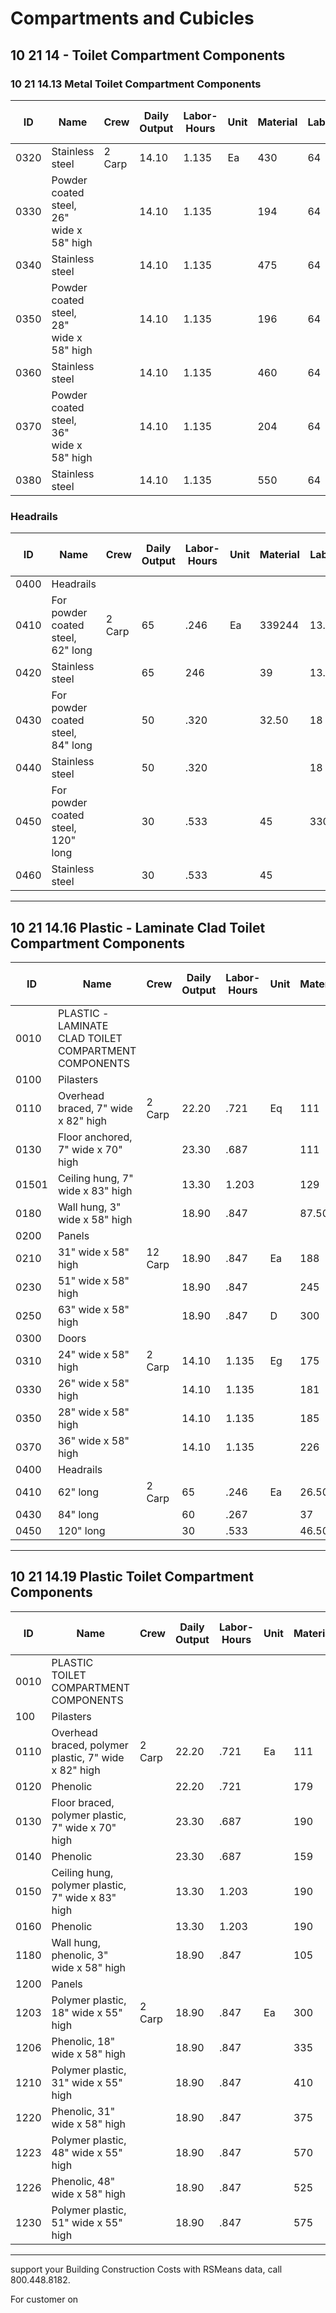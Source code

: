 # Compartments and Cubicles

## 10 21 14 - Toilet Compartment Components

### 10 21 14.13 Metal Toilet Compartment Components

| ID   | Name                                                      | Crew    | Daily Output | Labor-Hours | Unit | Material | Labor | Equipment | Total | Total Incl O&P |
|------|-----------------------------------------------------------|---------|--------------|-------------|------|----------|-------|-----------|-------|----------------|
| 0320 | Stainless steel                                           | 2 Carp  | 14.10        | 1.135       | Ea   | 430      | 64    |           | 494   | 570            |
| 0330 | Powder coated steel, 26" wide x 58" high                  |         | 14.10        | 1.135       |      | 194      | 64    |           | 258   | 310            |
| 0340 | Stainless steel                                           |         | 14.10        | 1.135       |      | 475      | 64    |           | 539   | 620            |
| 0350 | Powder coated steel, 28" wide x 58" high                  |         | 14.10        | 1.135       |      | 196      | 64    |           | 260   | 310            |
| 0360 | Stainless steel                                           |         | 14.10        | 1.135       |      | 460      | 64    |           | 524   | 600            |
| 0370 | Powder coated steel, 36" wide x 58" high                  |         | 14.10        | 1.135       |      | 204      | 64    |           | 268   | 320            |
| 0380 | Stainless steel                                           |         | 14.10        | 1.135       |      | 550      | 64    |           | 614   | 700            |

### Headrails

| ID   | Name                                         | Crew   | Daily Output | Labor-Hours | Unit | Material | Labor  | Equipment | Total | Total Incl O&P |
|------|----------------------------------------------|--------|--------------|-------------|------|----------|--------|-----------|-------|----------------|
| 0400 | Headrails                                    |        |              |             |      |          |        |           |       |                |
| 0410 | For powder coated steel, 62" long            | 2 Carp | 65           | .246        | Ea   | 339244   | 13.85  |           | 52.85 | 63.50          |
| 0420 | Stainless steel                              |        | 65           | 246         |      | 39       | 13.85  |           | 52.85 | 63.50          |
| 0430 | For powder coated steel, 84" long            |        | 50           | .320        |      | 32.50    | 18     |           | 50.50 | 63             |
| 0440 | Stainless steel                              |        | 50           | .320        |      |          | 18     |           | 52    | 64             |
| 0450 | For powder coated steel, 120" long           |        | 30           | .533        |      | 45       | 330    |           | 75    | 94             |
| 0460 | Stainless steel                              |        | 30           | .533        |      | 45       |        |           | 75    | 94             |

---

## 10 21 14.16 Plastic - Laminate Clad Toilet Compartment Components

| ID    | Name                                               | Crew   | Daily Output | Labor-Hours | Unit | Material | Labor  | Equipment | Total   | Total Incl O&P |
|-------|----------------------------------------------------|--------|--------------|-------------|------|----------|--------|-----------|---------|----------------|
| 0010  | PLASTIC -LAMINATE CLAD TOILET COMPARTMENT COMPONENTS |        |              |             |      |          |        |           |         |                |
| 0100  | Pilasters                                          |        |              |             |      |          |        |           |         |                |
| 0110  | Overhead braced, 7" wide x 82" high                | 2 Carp | 22.20        | .721        | Eq   | 111      | 40.50  |           | 151.50  | 183            |
| 0130  | Floor anchored, 7" wide x 70" high                 |        | 23.30        | .687        |      | 111      | 38.50  |           | 149.50  | 180            |
| 01501 | Ceiling hung, 7" wide x 83" high                   |        | 13.30        | 1.203       |      | 129      | 67.50  |           | 196.50  | 243            |
| 0180  | Wall hung, 3" wide x 58" high                      |        | 18.90        | .847        |      | 87.50    | 47.50  |           | 135     | 167            |
| 0200  | Panels                                             |        |              |             |      |          |        |           |         |                |
| 0210  | 31" wide x 58" high                                | 12 Carp| 18.90        | .847        | Ea   | 188      | 47.50  |           | 235.50  | 278            |
| 0230  | 51" wide x 58" high                                |        | 18.90        | .847        |      | 245      | 47.50  |           | 292.50  | 340            |
| 0250  | 63" wide x 58" high                                |        | 18.90        | .847        | D    | 300      | 47.50  |           | 347.50  | 400            |
| 0300  | Doors                                              |        |              |             |      |          |        |           |         |                |
| 0310  | 24" wide x 58" high                                | 2 Carp | 14.10        | 1.135       | Eg   | 175      | ***    |           | 239     | 288            |
| 0330  | 26" wide x 58" high                                |        | 14.10        | 1.135       |      | 181      | 64     |           | 245     | 294            |
| 0350  | 28" wide x 58" high                                |        | 14.10        | 1.135       |      | 185      | 64     |           | 249     | 298            |
| 0370  | 36" wide x 58" high                                |        | 14.10        | 1.135       |      | 226      | 64     |           | 290     | 345            |
| 0400  | Headrails                                          |        |              |             |      |          |        |           |         |                |
| 0410  | 62" long                                           | 2 Carp | 65           | .246        | Ea   | 26.50    | 13.85  |           | 40.35   | 50             |
| 0430  | 84" long                                           |        | 60           | .267        |      | 37       | 15     |           | 52      | 63.50          |
| 0450  | 120" long                                          |        | 30           | .533        |      | 46.50    | 30     |           | 76.50   | 95.50          |

---

## 10 21 14.19 Plastic Toilet Compartment Components

| ID    | Name                                                      | Crew   | Daily Output | Labor-Hours | Unit | Material | Labor  | Equipment | Total   | Total Incl O&P |
|-------|-----------------------------------------------------------|--------|--------------|-------------|------|----------|--------|-----------|---------|----------------|
| 0010  | PLASTIC TOILET COMPARTMENT COMPONENTS                     |        |              |             |      |          |        |           |         |                |
| 100   | Pilasters                                                 |        |              |             |      |          |        |           |         |                |
| 0110  | Overhead braced, polymer plastic, 7" wide x 82" high      | 2 Carp | 22.20        | .721        | Ea   | 111      | 40.50  |           | 151.50  | 183            |
| 0120  | Phenolic                                                  |        | 22.20        | .721        |      | 179      | 40.50  |           | 219.50  | 258            |
| 0130  | Floor braced, polymer plastic, 7" wide x 70" high         |        | 23.30        | .687        |      | 190      | 38.50  |           | 228.50  | 267            |
| 0140  | Phenolic                                                  |        | 23.30        | .687        |      | 159      | 38.50  |           | 197.50  | 233            |
| 0150  | Ceiling hung, polymer plastic, 7" wide x 83" high         |        | 13.30        | 1.203       |      | 190      | 67.50  |           | 257.50  | 310            |
| 0160  | Phenolic                                                  |        | 13.30        | 1.203       |      | 190      | 67.50  |           | 257.50  | 310            |
| 1180  | Wall hung, phenolic, 3" wide x 58" high                   |        | 18.90        | .847        |      | 105      | 47.50  |           | 152.50  | 187            |
| 1200  | Panels                                                    |        |              |             |      |          |        |           |         |                |
| 1203  | Polymer plastic, 18" wide x 55" high                      | 2 Carp | 18.90        | .847        | Ea   | 300      | 47.50  |           | 347.50  | 400            |
| 1206  | Phenolic, 18" wide x 58" high                             |        | 18.90        | .847        |      | 335      | 47.50  |           | 382.50- | 440            |
| 1210  | Polymer plastic, 31" wide x 55" high                      |        | 18.90        | .847        |      | 410      | 47.50  |           | 457.50  | 520            |
| 1220  | Phenolic, 31" wide x 58" high                             |        | 18.90        | .847        |      | 375      | 47.50  |           | 422.50  | 480            |
| 1223  | Polymer plastic, 48" wide x 55" high                      |        | 18.90        | .847        |      | 570      | 47.50  |           | 617.50  | 695            |
| 1226  | Phenolic, 48" wide x 58" high                             |        | 18.90        | .847        |      | 525      | 47.50  |           | 572.50  | 650            |
| 1230  | Polymer plastic, 51" wide x 55" high                      |        | 18.90        | .847        |      | 575      | 47.50  |           | 622.50  | 705            |

---

support your Building Construction Costs with RSMeans data, call 800.448.8182.

For customer on